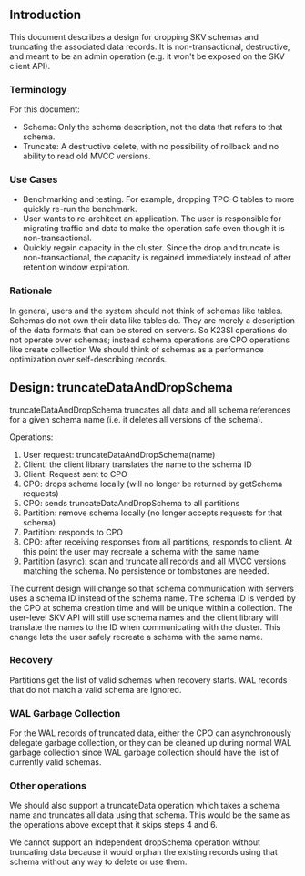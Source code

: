 ## Introduction

This document describes a design for dropping SKV schemas and truncating the associated data records. 
It is non-transactional, destructive, and meant to be an admin operation (e.g. it won't be exposed on the 
SKV client API).

### Terminology

For this document:
- Schema: Only the schema description, not the data that refers to that schema.
- Truncate: A destructive delete, with no possibility of rollback and no ability to read old MVCC versions.

### Use Cases

- Benchmarking and testing. For example, dropping TPC-C tables to more quickly re-run the benchmark.
- User wants to re-architect an application. The user is responsible for migrating traffic and data to make the operation safe even though it is non-transactional.
- Quickly regain capacity in the cluster. Since the drop and truncate is non-transactional, the capacity is regained immediately instead of after retention window expiration.

### Rationale

In general, users and the system should not think of schemas like tables. Schemas do not own their data like 
tables do. They are merely a description of the data formats that can be stored on servers. So K23SI 
operations do not operate over schemas; instead schema operations are CPO operations like create collection 
We should think of schemas as a performance optimization over self-describing records.

## Design: truncateDataAndDropSchema

truncateDataAndDropSchema truncates all data and all schema references for a given schema name (i.e. 
it deletes all versions of the schema).

Operations:
1. User request: truncateDataAndDropSchema(name)
2. Client: the client library translates the name to the schema ID
3. Client: Request sent to CPO
4. CPO: drops schema locally (will no longer be returned by getSchema requests)
5. CPO: sends truncateDataAndDropSchema to all partitions
6. Partition: remove schema locally (no longer accepts requests for that schema)
7. Partition: responds to CPO
8. CPO: after receiving responses from all partitions, responds to client. At this point the user may recreate a schema with the same name
9. Partition (async): scan and truncate all records and all MVCC versions matching the schema. No persistence or tombstones are needed.

The current design will change so that schema communication with servers uses a schema ID instead of the 
schema name. The schema ID is vended by the CPO at schema creation time and will be unique within a 
collection. The user-level SKV API will still use schema names and the client library will translate the 
names to the ID when communicating with the cluster. This change lets the user safely recreate a schema 
with the same name.

### Recovery

Partitions get the list of valid schemas when recovery starts. WAL records that do not match a valid schema 
are ignored.

### WAL Garbage Collection

For the WAL records of truncated data, either the CPO can asynchronously delegate garbage collection, or 
they can be cleaned up during normal WAL garbage collection since WAL garbage collection should have the list 
of currently valid schemas.

### Other operations

We should also support a truncateData operation which takes a schema name and truncates all data using that 
schema. This would be the same as the operations above except that it skips steps 4 and 6.

We cannot support an independent dropSchema operation without truncating data because it would orphan the 
existing records using that schema without any way to delete or use them.
